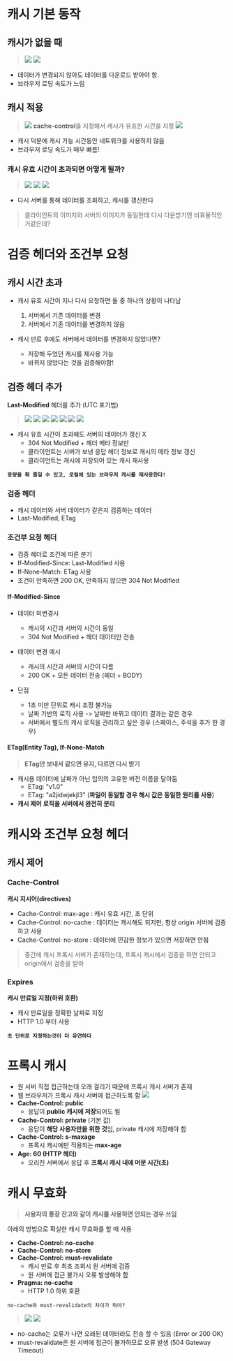 # 캐시 기본 동작
## 캐시가 없을 때
> ![](https://velog.velcdn.com/images/f1v3/post/692e1447-17c2-478a-966c-c03b73722ab2/image.png)  ![](https://velog.velcdn.com/images/f1v3/post/4d37dd6f-7dc4-4b6a-8589-4dfe0e55ef09/image.png)

- 데이터가 변경되지 않아도 데이터를 다운로드 받아야 함.
- 브라우저 로딩 속도가 느림

## 캐시 적용
> ![](https://velog.velcdn.com/images/f1v3/post/8785ae2a-312b-4806-8829-146f8ab054af/image.png) **cache-control**을 지정해서 캐시가 유효한 시간을 지정
>![](https://velog.velcdn.com/images/f1v3/post/a73cbe75-8992-4f53-9a08-c56abfe3b479/image.png)

- 캐시 덕분에 캐시 가능 시간동안 네트워크를 사용하지 않음
- 브라우저 로딩 속도가 매우 빠름!

### 캐시 유효 시간이 초과되면 어떻게 될까?
> ![](https://velog.velcdn.com/images/f1v3/post/c7bbdef7-7284-4a1c-b488-2f93360ccc0a/image.png)  ![](https://velog.velcdn.com/images/f1v3/post/0aabe063-3673-4096-bb79-54318a8a334b/image.png)  ![](https://velog.velcdn.com/images/f1v3/post/a6fccbbc-08e1-4a56-889d-90cf2a08b6c6/image.png)

- 다시 서버를 통해 데이터를 조회하고, 캐시를 갱신한다

>클라이언트의 이미지와 서버의 이미지가 동일한테 다시 다운받기엔 비효율적인거같은데?


# 검증 헤더와 조건부 요청
## 캐시 시간 초과
- 캐시 유효 시간이 지나 다시 요청하면 둘 중 하나의 상황이 나타남
  1. 서버에서 기존 데이터를 변경
  2. 서버에서 기존 데이터를 변경하지 않음
  
- 캐시 만료 후에도 서버에서 데이터를 변경하지 않았다면?
  - 저장해 두었던 캐시를 재사용 가능
  - 바뀌지 않았다는 것을 검증해야함!
  
## 검증 헤더 추가
**Last-Modified** 헤더를 추가 (UTC 표기법)
> ![](https://velog.velcdn.com/images/f1v3/post/83c7d173-8474-483d-a04f-2dc8cc9b49a5/image.png)  ![](https://velog.velcdn.com/images/f1v3/post/cc9221b1-ed36-4b7f-b273-4eb300045ab2/image.png)  ![](https://velog.velcdn.com/images/f1v3/post/d458d833-410e-46d2-b462-f7f731cdd51e/image.png)  ![](https://velog.velcdn.com/images/f1v3/post/f7a5eb46-27e5-45f9-91bd-2d2a66380bd2/image.png)  ![](https://velog.velcdn.com/images/f1v3/post/af12a0f6-c6ac-47b4-9353-fd6f3467f717/image.png)  ![](https://velog.velcdn.com/images/f1v3/post/46c88135-0410-4833-beff-5467c5a90cdc/image.png)  ![](https://velog.velcdn.com/images/f1v3/post/fa4af10d-c6a9-4c33-a206-a40c25d11063/image.png)

- 캐시 유효 시간이 초과해도 서버의 데이터가 갱신 X
  - 304 Not Modified + 헤더 메타 정보만
  - 클라이언트는 서버가 보낸 응답 헤더 정보로 캐시의 메타 정보 갱신
  - 클라이언트는 캐시에 저장되어 있는 캐시 재사용

**`용량을 확 줄일 수 있고, 로컬에 있는 브라우저 캐시를 재사용한다!`**
  


### 검증 헤더
- 캐시 데이터와 서버 데이터가 같은지 검증하는 데이터
- Last-Modified, ETag

### 조건부 요청 헤더
- 검증 헤더로 조건에 따른 분기
- If-Modified-Since: Last-Modified 사용
- If-None-Match: ETag 사용
- 조건이 만족하면 200 OK, 만족하지 않으면 304 Not Modified

#### If-Modified-Since
- 데이터 미변경시
  - 캐시의 시간과 서버의 시간이 동일
  - 304 Not Modified + 헤더 데이터만 전송
  
- 데이터 변경 예시
  - 캐시의 시간과 서버의 시간이 다름
  - 200 OK + 모든 데이터 전송 (헤더 + BODY)
  
- 단점
  - 1초 미만 단위로 캐시 조정 불가능
  - 날짜 기반의 로직 사용 -> 날짜만 바뀌고 데이터 결과는 같은 경우
  - 서버에서 별도의 캐시 로직을 관리하고 싶은 경우 (스페이스, 주석을 추가 한 경우)

#### ETag(Entity Tag), If-None-Match
> **ETag만 보내서 같으면 유지, 다르면 다시 받기**

- 캐시용 데이터에 날짜가 아닌 임의의 고유한 버전 이름을 달아둠
  - ETag: "v1.0"  
  - ETag: "a2jidwjekjl3" (**파일이 동일할 경우 해시 값은 동일한 원리를 사용**)
- **캐시 제어 로직을 서버에서 완전히 분리**


# 캐시와 조건부 요청 헤더
## 캐시 제어
### Cache-Control
**캐시 지시어(directives)**
- Cache-Control: max-age : 캐시 유효 시간, 초 단위
- Cache-Control: no-cache : 데이터는 캐시해도 되지만, 항상 origin 서버에 검증하고 사용
- Cache-Control: no-store : 데이터에 민감한 정보가 있으면 저장하면 안됨

> 중간에 캐시 프록시 서버가 존재하는데, 프록시 캐시에서 검증을 하면 안되고 origin에서 검증을 받아


### Expires
**캐시 만료일 지정(하위 호환)**
- 캐시 만료일을 정확한 날짜로 지정
- HTTP 1.0 부터 사용

**`초 단위로 지정하는것이 더 유연하다`**

# 프록시 캐시
- 원 서버 직접 접근하는데 오래 걸리기 때문에 프록시 캐시 서버가 존재
- 웹 브라우저가 프록시 캐시 서버에 접근하도록 함
![](https://velog.velcdn.com/images/f1v3/post/01daed56-58a2-4f5c-acb0-57ff509e2490/image.png)
- **Cache-Control: public**
  - 응답이 **public 캐시에 저장**되어도 됨
- **Cache-Control: private** (기본 값)
  - 응답이 **해당 사용자만을 위한 것**임, private 캐시에 저장해야 함
- **Cache-Control: s-maxage**
  - 프록시 캐시에만 적용되는 **max-age**
- **Age: 60 (HTTP 헤더)**
  - 오리진 서버에서 응답 후 **프록시 캐시 내에 머문 시간(초)**
  

# 캐시 무효화
> **사용자의 통장 잔고와 같이 캐시를 사용하면 안되는 경우 쓰임**

아래의 방법으로 확실한 캐시 무효화를 할 때 사용  
- **Cache-Control: no-cache**
- **Cache-Control: no-store**
- **Cache-Control: must-revalidate**
  - 캐시 만료 후 최초 조회시 원 서버에 검증
  - 원 서버에 접근 불가시 오류 발생해야 함
- **Pragma: no-cache**
  - HTTP 1.0 하위 호환

```
no-cache와 must-revalidate의 차이가 뭐야?
```

>![](https://velog.velcdn.com/images/f1v3/post/d28be7ea-0e7e-4b53-8dbf-59892a56e9d9/image.png)  ![](https://velog.velcdn.com/images/f1v3/post/cd7d8a1d-5f2c-4e34-b59e-6c3abc9f35b5/image.png)

- no-cache는 오류가 나면 오래된 데이터라도 전송 할 수 있음 (Error or 200 OK)
- must-revalidate은 원 서버에 접근이 불가하므로 오류 발생 (504 Gateway Timeout)
